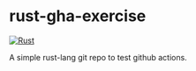 # rust-gha-exercise

[![Rust](https://github.com/ryuchihoon/rust-gha-exercise/actions/workflows/rust.yml/badge.svg)](https://github.com/ryuchihoon/rust-gha-exercise/actions/workflows/rust.yml)

A simple rust-lang git repo to test github actions.
